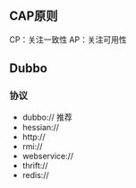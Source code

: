 


## CAP原则

CP：关注一致性
AP：关注可用性


## Dubbo

### 协议

- dubbo:// 推荐
- hessian:// 
- http://
- rmi://
- webservice://
- thrift://
- redis://